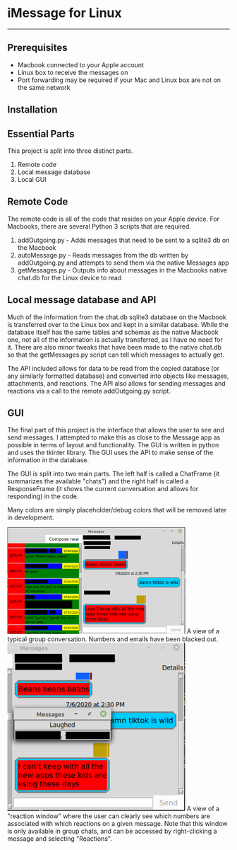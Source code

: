 # iMessage for Linux
----
## Prerequisites
- Macbook connected to your Apple account
- Linux box to receive the messages on
- Port forwarding may be required if your Mac and Linux box are not on the same network

## Installation

## Essential Parts
This project is split into three distinct parts.

1. Remote code
2. Local message database
3. Local GUI

## Remote Code
The remote code is all of the code that resides on your Apple device. For Macbooks, there are several Python 3 scripts that are required.
1. addOutgoing.py - Adds messages that need to be sent to a sqlite3 db on the Macbook
2. autoMessage.py - Reads messages from the db written by addOutgoing.py and attempts to send them via the native Messages app
3. getMessages.py - Outputs info about messages in the Macbooks native chat.db for the Linux device to read

## Local message database and API
Much of the information from the chat.db sqlite3 database on the Macbook is transferred over to the Linux box and kept in a similar database. While the database itself has the same tables and schemas as the native Macbook one, not all of the information is actually transferred, as I have no need for it. There are also minor tweaks that have been made to the native chat.db so that the getMessages.py script can tell which messages to actually get.

The API included allows for data to be read from the copied database (or any similarly formatted database) and converted into objects like messages, attachments, and reactions. The API also allows for sending messages and reactions via a call to the remote addOutgoing.py script.

## GUI
The final part of this project is the interface that allows the user to see and send messages. I attempted to make this as close to the Message app as possible in terms of layout and functionality. The GUI is written in python and uses the tkinter library. The GUI uses the API to make sense of the information in the database.

The GUI is split into two main parts. The left half is called a ChatFrame (it summarizes the available "chats") and the right half is called a ResponseFrame (it shows the current conversation and allows for responding) in the code.

Many colors are simply placeholder/debug colors that will be removed later in development.

<img src="iMessageImages/conversationExample.png" width="80%">
A view of a typical group conversation. Numbers and emails have been blacked out.

<img src="iMessageImages/reactionWindowExample.png" width="80%">
A view of a "reaction window" where the user can clearly see which numbers are associated with which reactions on a given message.
Note that this window is only available in group chats, and can be accessed by right-clicking a message and selecting "Reactions".
